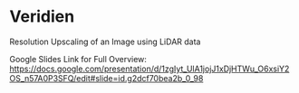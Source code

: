 # Veridien
Resolution Upscaling of an Image using LiDAR data

Google Slides Link for Full Overview:
https://docs.google.com/presentation/d/1zgIyt_UlA1jojJ1xDjHTWu_O6xsiY2OS_n57A0P3SFQ/edit#slide=id.g2dcf70bea2b_0_98


